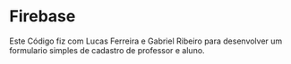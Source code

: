 # Firebase
Este Código fiz com  Lucas Ferreira e Gabriel Ribeiro  para desenvolver um  formulario simples de cadastro de professor e aluno.
